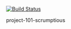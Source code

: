 [![Build Status](https://travis-ci.com/uva-cs3240-s20/project-101-scrumptious.svg?token=zTsAwso9TE1LQBzwbAzn&branch=master)](https://travis-ci.com/uva-cs3240-s20/project-101-scrumptious)

project-101-scrumptious
